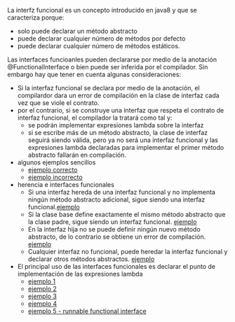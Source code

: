 
La interfz funcional es un concepto introducido en java8 y que se caracteriza porque:

* solo puede declarar un método abstracto
* puede declarar cualquier número de métodos por defecto
* puede declarar cualquier número de métodos estáticos.

Las interfaces funcioanles pueden declararse por medio de la anotación @FunctionalInterface o bien puede ser inferida por el compilador. Sin embargo hay que tener en cuenta algunas consideraciones:
* Si la interfaz funcional se declara por medio de la anotación, el compilardor dara un error de compilación en la clase de interfaz cada vez que se viole el contrato.
* por el contrario, si se construye una interfaz que respeta el contrato de interfaz funcional, el compilador la tratará como tal y:
    * se podrán implementar expresiones lambda sobre la interfaz
    * si se escribe más de un método abstracto, la clase de interfaz seguirá siendo válida, pero ya no será una interfaz funcional y las expresiones lambda declaradas para implementar el primer método abstracto fallarán en compilación.
* algunos ejemplos sencillos
   * [ejemplo correcto](https://github.com/DavidPerezRod/cursos/blob/feature/j8/java/j8/new-features-in-simple-way/fuentes/functionalInterfaces/src/main/java/com/java8/functionalInterface/functionalInterfaces/FunctionalInterfaceExample.java)
   * [ejemplo incorrecto](https://github.com/DavidPerezRod/cursos/blob/feature/j8/java/j8/new-features-in-simple-way/fuentes/functionalInterfaces/src/main/java/com/java8/functionalInterface/functionalInterfaces/FunctionalInterfaceErrorExample.java)
* herencia e interfaces funcionales
   * Si una interfaz hereda de una interfaz funcional y no implementa ningún método abstracto adicional, sigue siendo una interfaz funcional.[ejemplo](https://github.com/DavidPerezRod/cursos/blob/feature/j8/java/j8/new-features-in-simple-way/fuentes/functionalInterfaces/src/main/java/com/java8/functionalInterface/functionalInterfaces/FunctionalInterfaceInheritExampleKO1.java)
   * Si la clase base define exactamente el mismo método abstracto que la clase padre, sigue siendo un interfaz funcional. [ejemplo](https://github.com/DavidPerezRod/cursos/blob/feature/j8/java/j8/new-features-in-simple-way/fuentes/functionalInterfaces/src/main/java/com/java8/functionalInterface/functionalInterfaces/FunctionalInterfaceInheritExampleOK2.java)
   * En la interfaz hija no se puede definir ningún nuevo método abstracto, de lo contrario se obtiene un error de compilación. [ejemplo](https://github.com/DavidPerezRod/cursos/blob/feature/j8/java/j8/new-features-in-simple-way/fuentes/functionalInterfaces/src/main/java/com/java8/functionalInterface/functionalInterfaces/FunctionalInterfaceInheritExampleKO1.java)
   * Cualquier interfaz no funcional, puede heredar la interfaz funcional y declarar otros métodos abstractos. [ejemplo](https://github.com/DavidPerezRod/cursos/blob/feature/j8/java/j8/new-features-in-simple-way/fuentes/functionalInterfaces/src/main/java/com/java8/functionalInterface/functionalInterfaces/FunctionalInterfaceInheritExamploOK3.java)
* El principal uso de las interfaces funcionales es declarar el punto de implementación de las expresiones lambda
   * [ejemplo 1](https://github.com/DavidPerezRod/cursos/blob/feature/j8/java/j8/new-features-in-simple-way/fuentes/functionalInterfaces/src/main/java/com/java8/functionalInterface/functionalInterfaces/LambdaExpresionExample1.java)
   * [ejemplo 2](https://github.com/DavidPerezRod/cursos/blob/feature/j8/java/j8/new-features-in-simple-way/fuentes/functionalInterfaces/src/main/java/com/java8/functionalInterface/functionalInterfaces/LambdaExpresionExample2.java)
   * [ejemplo 3](https://github.com/DavidPerezRod/cursos/blob/feature/j8/java/j8/new-features-in-simple-way/fuentes/functionalInterfaces/src/main/java/com/java8/functionalInterface/functionalInterfaces/LambdaExpresionExample3.java)
   * [ejemplo 4](https://github.com/DavidPerezRod/cursos/blob/feature/j8/java/j8/new-features-in-simple-way/fuentes/functionalInterfaces/src/main/java/com/java8/functionalInterface/functionalInterfaces/LambdaExpresionExample4.java)
   * [ejemplo 5 - runnable functional interface](https://github.com/DavidPerezRod/cursos/blob/feature/j8/java/j8/new-features-in-simple-way/fuentes/functionalInterfaces/src/main/java/com/java8/functionalInterface/functionalInterfaces/ThreadDemo.java)

